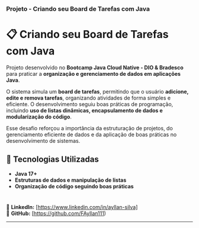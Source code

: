 ### **Projeto - Criando seu Board de Tarefas com Java**  

# 📋 Criando seu Board de Tarefas com Java  

Projeto desenvolvido no **Bootcamp Java Cloud Native - DIO & Bradesco** para praticar a **organização e gerenciamento de dados em aplicações Java**.  

O sistema simula um **board de tarefas**, permitindo que o usuário **adicione, edite e remova tarefas**, organizando atividades de forma simples e eficiente. O desenvolvimento seguiu boas práticas de programação, incluindo **uso de listas dinâmicas, encapsulamento de dados e modularização do código**.  

Esse desafio reforçou a importância da estruturação de projetos, do gerenciamento eficiente de dados e da aplicação de boas práticas no desenvolvimento de sistemas.  

## 📌 Tecnologias Utilizadas  
- **Java 17+**  
- **Estruturas de dados e manipulação de listas**  
- **Organização de código seguindo boas práticas**  
#
🔗 **LinkedIn:** [https://www.linkedin.com/in/ayllan-silva]  
🐙 **GitHub:** [https://github.com/FAyllan111)
 
---
